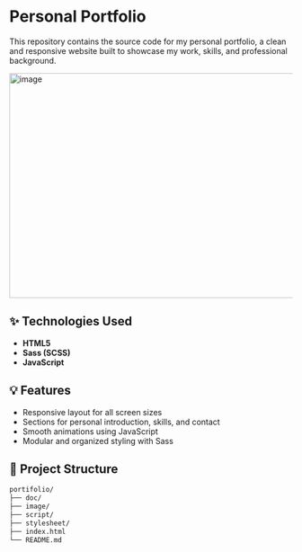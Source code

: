 # Personal Portfolio

This repository contains the source code for my personal portfolio, a clean and responsive website built to showcase my work, skills, and professional background.

<img width="843" height="400" alt="image" src="https://github.com/user-attachments/assets/a3fd293f-fc4f-401d-9715-80caf0622e77" />

## ✨ Technologies Used

- **HTML5**
- **Sass (SCSS)**
- **JavaScript**

## 💡 Features

- Responsive layout for all screen sizes
- Sections for personal introduction, skills, and contact
- Smooth animations using JavaScript
- Modular and organized styling with Sass

## 📁 Project Structure

```bash
portifolio/
├── doc/           
├── image/           
├── script/           
├── stylesheet/            
├── index.html    
└── README.md       
